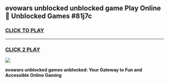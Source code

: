 
## evowars unblocked unblocked game Play Online 👋 Unblocked Games #81j7c
<h3>
<a href="https://premium.freeplayer.one?title=evowars_unblocked&ref=21F">CLICK TO PLAY</a></h3>
<hr>

<h3>
<a href="https://premium.freeplayer.one?title=evowars_unblocked&ref=21F">CLICK 2 PLAY</a>
  
</h3>

<a href="https://premium.freeplayer.one?title=evowars_unblocked&ref=21F/"><img src="https://clearcache.store/games.png"></a>


**evowars unblocked games unblocked: Your Gateway to Fun and Accessible Online Gaming**
